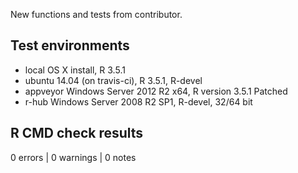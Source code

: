 New functions and tests from contributor.

## Test environments
* local OS X install, R 3.5.1
* ubuntu 14.04 (on travis-ci), R 3.5.1, R-devel
* appveyor Windows Server 2012 R2 x64, R version 3.5.1 Patched
* r-hub Windows Server 2008 R2 SP1, R-devel, 32/64 bit

## R CMD check results

0 errors | 0 warnings | 0 notes
